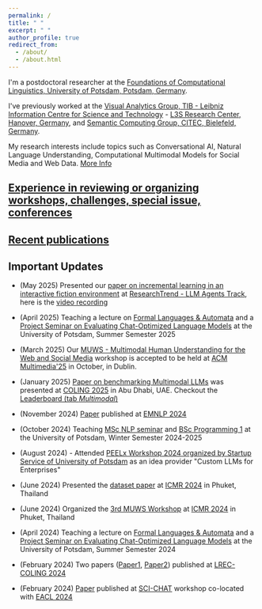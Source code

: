 ```yaml
---
permalink: /
title: " "
excerpt: " "
author_profile: true
redirect_from: 
  - /about/
  - /about.html
---
```



I'm a postdoctoral researcher at the <a href="https://clp.ling.uni-potsdam.de/" target="_blank">Foundations of Computational Linguistics, University of Potsdam, Potsdam, Germany</a>. 

I've previously worked at the [Visual Analytics Group, TIB - Leibniz Information Centre for Science and Technology](https://www.tib.eu/en/research-development/research-groups-and-labs/visual-analytics) - [L3S Research Center, Hanover, Germany](https://www.l3s.de/), and [Semantic Computing Group, CITEC, Bielefeld, Germany](http://sc.cit-ec.uni-bielefeld.de).




My research interests include topics such as Conversational AI, Natural Language Understanding, Computational Multimodal Models for Social Media and Web Data. [More Info](https://sherzod-hakimov.github.io/research/)


## [Experience in reviewing or organizing workshops, challenges, special issue, conferences](/research/conference-journal-reviews)

## [Recent publications](/publications)


## Important Updates

- (May 2025) Presented our [paper on incremental learning in an interactive fiction environment](https://arxiv.org/pdf/2502.11733) at [ResearchTrend - LLM Agents Track](https://researchtrend.ai/social-events/researchtrend-connect-llmag-vlm-fedml), here is the [video recording](https://youtu.be/3llyAwB3oug?t=973)

- (April 2025) Teaching a lecture on [Formal Languages & Automata](https://sherzod-hakimov.github.io/teaching/2025-summer-teaching-1) and a [Project Seminar on Evaluating Chat-Optimized Language Models](https://sherzod-hakimov.github.io/teaching/2025-summer-teaching-2) at the University of Potsdam, Summer Semester 2025

- (March 2025) Our [MUWS - Multimodal Human Understanding for the Web and Social Media](https://muws-workshop.github.io/) workshop is accepted to be held at [ACM Multimedia'25](https://acmmm2025.org/) in October, in Dublin.

- (January 2025) [Paper on benchmarking Multimodal LLMs](https://aclanthology.org/2025.coling-main.381/) was presented at [COLING 2025](https://coling2025.org/) in Abu Dhabi, UAE. Checkout the [Leaderboard (tab *Multimodal*)](https://huggingface.co/spaces/colab-potsdam/clem-leaderboard)

- (November 2024) [Paper](https://aclanthology.org/2024.findings-emnlp.652) published at [EMNLP 2024](https://2024.emnlp.org/)

- (October 2024) Teaching [MSc NLP seminar](https://sherzod-hakimov.github.io/teaching/2024-winter-teaching-1) and [BSc Programming 1](https://sherzod-hakimov.github.io/teaching/2024-winter-teaching-2) at the University of Potsdam, Winter Semester 2024-2025

- (August 2024) - Attended [PEELx Workshop 2024 organized by Startup Service of University of Potsdam](https://www.linkedin.com/posts/startup-service-uni-potsdam_potsdamtransfer-startupservice-peelx2024-activity-7237854532922220544-y-dT/) as an idea provider "Custom LLMs for Enterprises"

- (June 2024) Presented the [dataset paper](https://arxiv.org/pdf/2306.12886.pdf) at [ICMR 2024](http://icmr2024.org/) in Phuket, Thailand

- (June 2024) Organized the [3rd MUWS Workshop](https://muws-workshop.github.io/program) at [ICMR 2024](http://icmr2024.org/) in Phuket, Thailand

- (April 2024) Teaching a lecture on [Formal Languages & Automata](https://sherzod-hakimov.github.io/teaching/2024-summer-teaching-1) and a [Project Seminar on Evaluating Chat-Optimized Language Models](https://sherzod-hakimov.github.io/teaching/2024-summer-teaching-2) at the University of Potsdam, Summer Semester 2024

- (February 2024) Two papers ([Paper1](https://arxiv.org/pdf/2404.01753.pdf), [Paper2](https://arxiv.org/pdf/2403.17497.pdf)) published at [LREC-COLING 2024](https://lrec-coling-2024.org/)

- (February 2024) [Paper](https://aclanthology.org/2024.scichat-1.4.pdf) published at [SCI-CHAT](https://sites.google.com/view/dialogue-evaluation/) workshop co-located with [EACL 2024](https://2024.eacl.org/)

<!--
- (December 2023) Our paper [clembench: A Framework for the Systematic Evaluation of Chat-Optimized Language Models as Conversational Agents](https://clembench.github.io/) is published at [EMNLP 2023](https://2023.emnlp.org/) - Checkout the [clembench Leaderboard](https://huggingface.co/spaces/colab-potsdam/clem-leaderboard)

- (October 2023) Organized the [2nd MUWS Workshop](https://muws-workshop.github.io/previous/2023/) co-located with [CIKM 2023](https://uobevents.eventsair.com/cikm2023/) in Birmingham, UK

- (October 2023) Teaching NLP [MSc seminar](https://sherzod-hakimov.github.io/teaching/2023-winter-teaching-1) and [BSc seminar](https://sherzod-hakimov.github.io/teaching/2023-winter-teaching-2) at the University of Potsdam, Winter Semester 2023-2024

- (July 2023) Two papers published at [ACL 2023](https://2023.aclweb.org/): [Paper 1](https://aclanthology.org/2023.findings-acl.894.pdf) & [Paper 2](https://arxiv.org/pdf/2305.12880.pdf)

- (April 2023) Teaching a lecture on [Formal Languages & Automata](https://sherzod-hakimov.github.io/teaching/2023-summer-teaching-1) and a [Project Seminar on Building Explainable ML Models](https://sherzod-hakimov.github.io/teaching/2023-summer-teaching-2) at the University of Potsdam, Summer Semester 2023

- (January 2023) Co-organizer of <a href="https://web.archive.org/web/20230928141911/https://checkthat.gitlab.io/clef2023/task1/">CLEF CheckThat! Task 1 - Multimodal Claim Detection in Twitter</a>

- (October 2022) Teaching NLP [lecture](https://sherzod-hakimov.github.io/teaching/2022-winter-teaching-2) and [seminar](https://sherzod-hakimov.github.io/teaching/2022-winter-teaching-1) at the University of Potsdam, Winter Semester 2022-2023

- (September 2022) Joined [University of Potsdam, Computational Linguistics](https://clp.ling.uni-potsdam.de/) as a postdoctoral researcher

- (April 2022) Organized the [3rd CLEOPATRA Workshop](http://cleopatra-workshop.l3s.uni-hannover.de/) co-located with The Web Conference (WWW) 2022

- (April 2022) Organized the [1st MUWS Workshop](https://muws-workshop.github.io/2022-program.html) co-located with The Web Conference (WWW) 2022

- (April 2021) Organized the [2nd CLEOPATRA Workshop](https://cleopatra-workshop.l3s.uni-hannover.de/index.php/previous-editions/cleopatra-2021/), co-located with The Web Conference (WWW) 2021

- (June 2020) Organized the [1st CLEOPATRA Workshop](https://cleopatra-workshop.l3s.uni-hannover.de/index.php/previous-editions/cleopatra-2020/), co-located with Extended Semantic Web Conference (ESWC) 2020

- (September 2019) Joined [TIB, Visual Analytics](https://www.tib.eu/en/research-development/research-groups-and-labs/visual-analytics) and [CLEOPATRA Project- Marie Skłodowska-Curie Innovative Training Network](https://cleopatra-project.eu/) as a postdoctoral researcher

- (May 2019) Received the doctoral degree (Dr. rer. nat) with a grade *magna cum laude* for the dissertation: [Learning Multilingual Semantic Parsers for Question Answering over Linked Data. A comparison of neural and probabilistic graphical model architectures](https://pub.uni-bielefeld.de/download/2935619/2935620/Sherzod_Hakimov_PhD_Dissertation.pdf), supervised by [Philipp Cimiano](http://sc.cit-ec.uni-bielefeld.de/team/philipp-cimiano/), Bielefeld University, Germany. 

-->